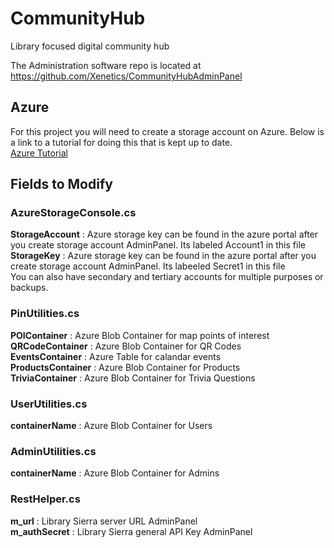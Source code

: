 # CommunityHub
Library focused digital community hub

The Administration software repo is located at https://github.com/Xenetics/CommunityHubAdminPanel

## Azure
For this project you will need to create a storage account on Azure. Below is a link to a tutorial for doing this that is kept up to date.  
[Azure Tutorial](https://docs.microsoft.com/en-us/azure/storage/common/storage-create-storage-account)  

## Fields to Modify  

### AzureStorageConsole.cs
<b>StorageAccount</b> : Azure storage key can be found in the azure portal after you create storage account	AdminPanel. Its labeled Account1 in this file  
<b>StorageKey</b> : Azure storage key can be found in the azure portal after you create storage account	AdminPanel. Its labeeled Secret1 in this file  
You can also have secondary and tertiary accounts for multiple purposes or backups.  
### PinUtilities.cs
<b>POIContainer</b> : Azure Blob Container for map points of interest  
<b>QRCodeContainer</b> : Azure Blob Container for QR Codes  
<b>EventsContainer</b> : Azure Table for calandar events  
<b>ProductsContainer</b> : Azure Blob Container for Products  
<b>TriviaContainer</b> : Azure Blob Container for Trivia Questions  
### UserUtilities.cs
<b>containerName</b> : Azure Blob Container for Users  
### AdminUtilities.cs
<b>containerName</b> : Azure Blob Container for Admins  
### RestHelper.cs
<b>m_url</b> : Library Sierra server URL	AdminPanel  
<b>m_authSecret</b> : Library Sierra general API Key	AdminPanel  
